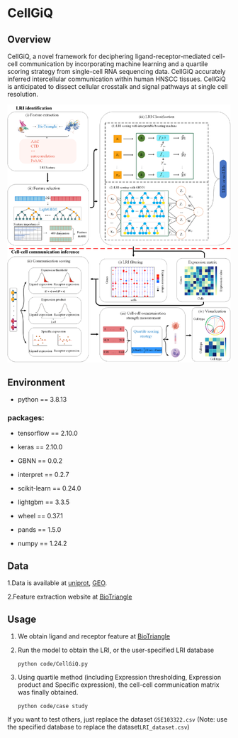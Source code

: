 # CellGiQ

## Overview

CellGiQ, a novel framework for deciphering ligand-receptor-mediated cell-cell communication by incorporating machine learning and a quartile scoring strategy from single-cell RNA sequencing data. CellGiQ accurately inferred intercellular communication within human HNSCC tissues. CellGiQ is anticipated to dissect cellular crosstalk and signal pathways at
single cell resolution.

![Overview](Overview.png)

## Environment

- python == 3.8.13

### packages:

- tensorflow == 2.10.0
- keras == 2.10.0
- GBNN == 0.0.2

- interpret == 0.2.7

- scikit-learn == 0.24.0

- lightgbm == 3.3.5
- wheel == 0.37.1
- pands == 1.5.0
- numpy == 1.24.2

## Data

1.Data is available at [uniprot](https://www.uniprot.org/), [GEO](https://www.ncbi.nlm.nih.gov/geo/).

2.Feature extraction website at  [BioTriangle](http://biotriangle.scbdd.com/)

## Usage

1. We obtain ligand and receptor feature at  [BioTriangle](http://biotriangle.scbdd.com/)

2. Run the model to obtain the LRI, or the user-specified LRI database		

   ```
   python code/CellGiQ.py
   ```

3. Using quartile method (including Expression thresholding, Expression product and Specific expression), the cell-cell communication matrix was finally obtained.		

     ```
     python code/case study
     ```

  If you want to test others, just replace the dataset `GSE103322.csv` (Note: use the specified database to replace the dataset`LRI_dataset.csv`)



